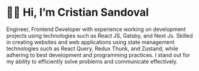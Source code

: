 <h1> 🙋‍♂️ Hi, I’m Cristian Sandoval</h1>
Engineer, Frontend Developer with experience working on development projects using technologies such as React JS, Gatsby, and Next Js. Skilled in creating websites and web applications using state management technologies such as React Query, Redux Thunk, and Zustand, while adhering to best development and programming practices. I stand out for my ability to efficiently solve problems and communicate effectively.

<!---
cristiancsandoval/cristiancsandoval is a ✨ special ✨ repository because its `README.md` (this file) appears on your GitHub profile.
You can click the Preview link to take a look at your changes.
--->
